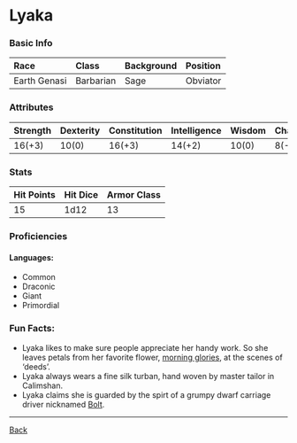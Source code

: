 # Lyaka

### Basic Info

| Race | Class | Background | Position |
|:--|:--|:--|:--|
| Earth Genasi | Barbarian | Sage | Obviator |

### Attributes

| Strength | Dexterity | Constitution | Intelligence | Wisdom | Charisma |
|:--|:--|:--|:--|:--|:--|
| 16(+3) | 10(0) | 16(+3) | 14(+2) | 10(0) | 8(-1) |

### Stats

| Hit Points | Hit Dice | Armor Class |
|:--|:--|:--|
| 15 | 1d12 | 13 |

### Proficiencies
#### Languages:
- Common
- Draconic
- Giant
- Primordial

### Fun Facts:
- Lyaka likes to make sure people appreciate her handy work. So she leaves petals from her favorite flower, [morning glories](https://images-na.ssl-images-amazon.com/images/I/61gCapCr4%2BL._SX425_.jpg), at the scenes of ‘deeds’.
- Lyaka always wears a fine silk turban, hand woven by master tailor in Calimshan.
- Lyaka claims she is guarded by the spirt of a grumpy dwarf carriage driver nicknamed [Bolt](../NPCs/Bolt.md).

---
[Back](./)
